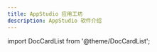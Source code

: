 ```yaml
---
title: AppStudio 应用工坊
description: AppStudio 软件介绍
---
```


import DocCardList from '@theme/DocCardList';

<DocCardList />